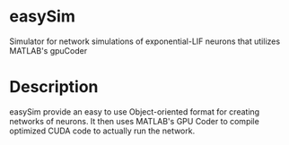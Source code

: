 # easySim
Simulator for network simulations of exponential-LIF neurons that utilizes MATLAB's gpuCoder

# Description
easySim provide an easy to use Object-oriented format for creating networks of neurons. It then uses MATLAB's GPU Coder
to compile optimized CUDA code to actually run the network. 
